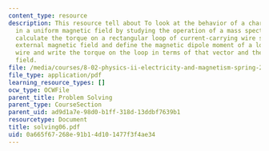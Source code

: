 ```yaml
---
content_type: resource
description: This resource tell about To look at the behavior of a charged particle
  in a uniform magnetic field by studying the operation of a mass spectrometer, to
  calculate the torque on a rectangular loop of current-carrying wire sitting in an
  external magnetic field and define the magnetic dipole moment of a loop of current-carrying
  wire and write the torque on the loop in terms of that vector and the external magnetic
  field.
file: /media/courses/8-02-physics-ii-electricity-and-magnetism-spring-2007/0a665f67268e91b14d101477f3f4ae34_solving06.pdf
file_type: application/pdf
learning_resource_types: []
ocw_type: OCWFile
parent_title: Problem Solving
parent_type: CourseSection
parent_uid: ad9d1a7e-98d0-b1ff-318d-13ddbf7639b1
resourcetype: Document
title: solving06.pdf
uid: 0a665f67-268e-91b1-4d10-1477f3f4ae34
---
```

